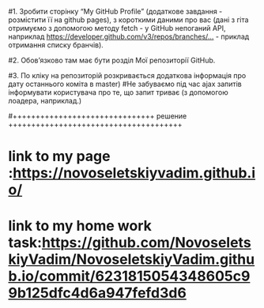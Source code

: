 

#1. Зробити сторінку “My GitHub Profile” (додаткове завдання - розмістити її на github pages), з короткими даними про вас (дані з гіта отримуємо з допомогою методу fetch - у GitHub непоганий API, наприклад https://developer.github.com/v3/repos/branches/… - приклад отримання списку бранчів).

#2. Обов’язково там має бути розділ Мої репозиторії GitHub.

#3. По кліку на репозиторій розкривається додаткова інформація про дату останнього коміта в master)
#Не забуваємо під час ajax запитів інформувати користувача про те, що запит триває (з допомогою лоадера, наприклад.)



#+++++++++++++++++++++++++++++++  решение  ++++++++++++++++++++++++++++++++++++++


# link to my page :https://novoseletskiyvadim.github.io/

# link to my home work task:https://github.com/NovoseletskiyVadim/NovoseletskiyVadim.github.io/commit/6231815054348605c99b125dfc4d6a947fefd3d6